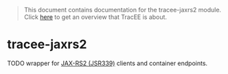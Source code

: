 > This document contains documentation for the tracee-jaxrs2 module. Click [here](/README.md) to get an overview that TracEE is about.

# tracee-jaxrs2

TODO wrapper for [JAX-RS2 (JSR339)](https://www.jcp.org/en/jsr/detail?id=339) clients and container endpoints.